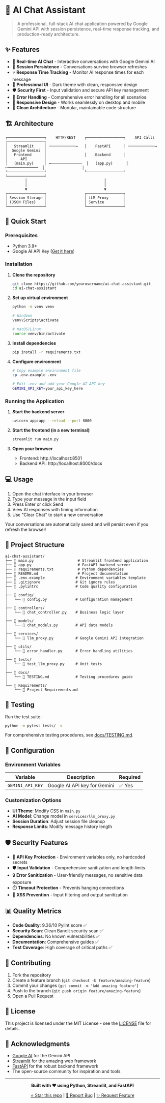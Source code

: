 # 🤖 AI Chat Assistant

> A professional, full-stack AI chat application powered by Google Gemini API with session persistence, real-time response tracking, and production-ready architecture.

## ✨ Features

- 🤖 **Real-time AI Chat** - Interactive conversations with Google Gemini AI
- 💾 **Session Persistence** - Conversations survive browser refreshes  
- ⚡ **Response Time Tracking** - Monitor AI response times for each message
- 🎨 **Professional UI** - Dark theme with clean, responsive design
- 🛡️ **Security First** - Input validation and secure API key management
- 🚫 **Error Handling** - Comprehensive error handling for all scenarios
- 📱 **Responsive Design** - Works seamlessly on desktop and mobile
- 🔄 **Clean Architecture** - Modular, maintainable code structure

## 🏗️ Architecture

```
┌─────────────────┐    HTTP/REST    ┌─────────────────┐    API Calls    ┌─────────────────┐
│   Streamlit     │ ────────────→   │    FastAPI      │ ────────────→   │  Google Gemini  │
│   Frontend      │                 │    Backend      │                 │      API        │
│   (main.py)     │ ←──────────────  │   (app.py)      │ ←──────────────  │                 │
└─────────────────┘                 └─────────────────┘                 └─────────────────┘
         │                                   │
         │                                   │
         ▼                                   ▼
┌─────────────────┐                 ┌─────────────────┐
│ Session Storage │                 │ LLM Proxy       │
│ (JSON Files)    │                 │ Service         │
└─────────────────┘                 └─────────────────┘
```

## 🚀 Quick Start

### Prerequisites
- Python 3.8+
- Google AI API Key ([Get it here](https://aistudio.google.com/app/apikey))

### Installation

1. **Clone the repository**
   ```bash
   git clone https://github.com/yourusername/ai-chat-assistant.git
   cd ai-chat-assistant
   ```

2. **Set up virtual environment**
   ```bash
   python -m venv venv
   
   # Windows
   venv\Scripts\activate
   
   # macOS/Linux
   source venv/bin/activate
   ```

3. **Install dependencies**
   ```bash
   pip install -r requirements.txt
   ```

4. **Configure environment**
   ```bash
   # Copy example environment file
   cp .env.example .env
   
   # Edit .env and add your Google AI API key
   GEMINI_API_KEY=your_api_key_here
   ```

### Running the Application

1. **Start the backend server**
   ```bash
   uvicorn app:app --reload --port 8000
   ```

2. **Start the frontend (in a new terminal)**
   ```bash
   streamlit run main.py
   ```

3. **Open your browser**
   - Frontend: http://localhost:8501
   - Backend API: http://localhost:8000/docs

## 💻 Usage

1. Open the chat interface in your browser
2. Type your message in the input field
3. Press Enter or click Send
4. View AI responses with timing information
5. Use "Clear Chat" to start a new conversation

Your conversations are automatically saved and will persist even if you refresh the browser!

## 📁 Project Structure

```
ai-chat-assistant/
├── 📄 main.py                    # Streamlit frontend application
├── 📄 app.py                     # FastAPI backend server
├── 📄 requirements.txt           # Python dependencies
├── 📄 README.md                  # Project documentation
├── 📄 .env.example              # Environment variables template
├── 📄 .gitignore                # Git ignore rules
├── 📄 .pylintrc                 # Code quality configuration
│
├── 📁 config/
│   └── 📄 config.py             # Configuration management
│
├── 📁 controllers/
│   └── 📄 chat_controller.py    # Business logic layer
│
├── 📁 models/
│   └── 📄 chat_models.py        # API data models
│
├── 📁 services/
│   └── 📄 llm_proxy.py          # Google Gemini API integration
│
├── 📁 utils/
│   └── 📄 error_handler.py      # Error handling utilities
│
├── 📁 tests/
│   └── 📄 test_llm_proxy.py     # Unit tests
│
├── 📁 docs/
│   └── 📄 TESTING.md            # Testing procedures guide
│
└── 📁 Requirements/
    └── 📄 Project Requirements.md
```

## 🧪 Testing

Run the test suite:
```bash
python -m pytest tests/ -v
```

For comprehensive testing procedures, see [docs/TESTING.md](docs/TESTING.md).

## 🔧 Configuration

### Environment Variables

| Variable | Description | Required |
|----------|-------------|----------|
| `GEMINI_API_KEY` | Google AI API key for Gemini | ✅ Yes |

### Customization Options

- **UI Theme**: Modify CSS in `main.py`
- **AI Model**: Change model in `services/llm_proxy.py` 
- **Session Duration**: Adjust session file cleanup
- **Response Limits**: Modify message history length

## 🛡️ Security Features

- 🔐 **API Key Protection** - Environment variables only, no hardcoded secrets
- 🛡️ **Input Validation** - Comprehensive sanitization and length limits
- 🔒 **Error Sanitization** - User-friendly messages, no sensitive data exposure  
- ⏱️ **Timeout Protection** - Prevents hanging connections
- 🚫 **XSS Prevention** - Input filtering and output sanitization

## 📊 Quality Metrics

- **Code Quality**: 9.36/10 Pylint score ✅
- **Security Scan**: Clean Bandit security scan ✅
- **Dependencies**: No known vulnerabilities ✅
- **Documentation**: Comprehensive guides ✅
- **Test Coverage**: High coverage of critical paths ✅

## 🤝 Contributing

1. Fork the repository
2. Create a feature branch (`git checkout -b feature/amazing-feature`)
3. Commit your changes (`git commit -m 'Add amazing feature'`)
4. Push to the branch (`git push origin feature/amazing-feature`)
5. Open a Pull Request

## 📄 License

This project is licensed under the MIT License - see the [LICENSE](LICENSE) file for details.

## 🙏 Acknowledgments

- [Google AI](https://ai.google.dev/) for the Gemini API
- [Streamlit](https://streamlit.io/) for the amazing web framework  
- [FastAPI](https://fastapi.tiangolo.com/) for the robust backend framework
- The open-source community for inspiration and tools

---

<div align="center">

**Built with ❤️ using Python, Streamlit, and FastAPI**

[⭐ Star this repo](https://github.com/yourusername/ai-chat-assistant) | [🐛 Report Bug](https://github.com/yourusername/ai-chat-assistant/issues) | [✨ Request Feature](https://github.com/yourusername/ai-chat-assistant/issues)

</div>
